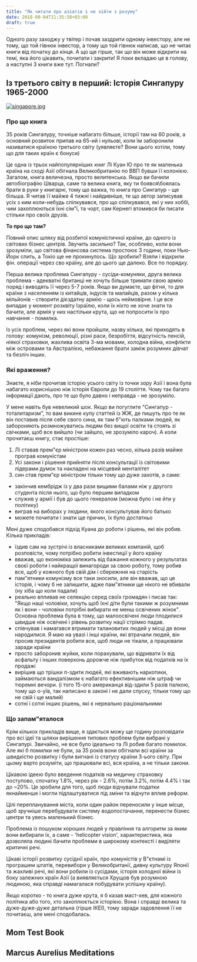 ```yaml
---
title: "Як читати про азіатів і не зійти з розуму"
date: 2018-08-04T11:35:58+03:00
draft: true
---
```


Одного разу заходжу у твітер і почав заздрити одному інвестору, але не тому, що той гівнюк інвестор, а тому що той гівнюк написав, що не читає книги від початку до кінця. А що ще гірше, так що він може відкрити на темі, яка його цікавить, почитати і закрити! Я поки вкладаю це в голову, а наступні 3 книги вже тут. Погнали?

## Із третього світу в перший: Історія Сингапуру 1965-2000

[![singapore.jpg](https://s26.postimg.cc/v5giq7aex/singapore.jpg)](https://postimg.cc/image/kve3qykj9/)

### Про що книга

35 років Сингапуру, точніше набагато більше, історії там на 60 років, а основний розвиток припав на 65-ий і нульові, коли їм заборонили називатися країною третього світу (уявляєте? Вони цього хотіли, тому що для таких країн є бонуси)

Це одна із трьох найпопулярніших книг Лі Куан Ю про те як маленька країна на сході Азії обігнала Великобританію по ВВП бувши її колонією. Загалом, книга величезна, просто велитенська. Якщо ви бачили автобіографію Шварца, саме та велика книга, яку ти боявся\боялась брати в руки у книгарні, тому що важка, то книга про Сингапур - ще більша. Я читав її майже 4 тижні і найдивніше, те що автор записував усіх з ким коли-небудь спілкувався, про що спілкувався, які у них хоббі, чим захоплюються їхні сім"ї, та чорт, сам Кернегі втомився би писати стільки про своїх друзів. 

**То про що там?**

Повний опис шляху від розбитої комуністичної країни, до одного із світових бізнес центрів. Звучить засильно? Так, особливо, коли вони зрозуміли, що світова фінансова система простоює 3 години, поки Нью-Йорк спить, а Токіо ще не прокинулось. Що зробили? Взяли і відкрили фін. операції через сво країну, але до цього ще далеко. Все по порядку.

Перша велика проблема Сингапуру - сусіди-комуняки, друга велика проблема - адекватні британці не хочуть більше тримати свою армію поряд і виводять її через 5-7 років. Якщо ви думаєте, що фігня, то для країни з населенням із китайців, індусів та малайців, разом у кілька мільйонів - створити дієздатну армію - щось неймовірне. І це все випадає у момент розквіту Ізраїлю, коли їх ніхто не хоче знати та бачити, але армія у них настільки крута, що не попросити їх про навчання - помилка.

Із усіх проблем, через які вони пройшли, назву кілька, які приходять в голову: комунізм, революції, різні раси, безробіття, відсутність пенсій, ніякої страховки, жахлива освіта 3-ма мовами, холодна війна, конфлікти між островами та Австралією, небажання брати заміж розумних дівчат та безліч інших.

### Які враження?

Знаєте, я ніби прочитав історію усього світу із точки зору Азії і вона була набагато кориснішою ніж історія Європи до 19 століття. Чому так багато інформації дають, про те що було давно і неправда - не зрозуміло.

У мене навіть був невеликий шок. Якщо ви погуглите "Сингапур - тоталитаризм", то вам викине купу статтей із ЖЖ, де пишуть про те як він поставив після себе свого сина, як там б"ють палками людей, як забороняють розмножуватись людям без вищої освіти та стоять зі свічками, щоб все вийшло (чи зайшло, не зрозуміло кароч). А коли прочитаєш книгу, стає простіше:
1) Лі ставав прем"єр міністром кожен раз чесно, кілька разів майже програв комуністам
2) Усі закони і рішення прийняти після консультації із світовими лідерами думок та накладені на місцевий менталітет
3) син став прем"єр міністром тільки тому що дуже захотів, а саме:
- закінчив кембрідж із у два рази вищими балами ніж у другого студента після нього, що було першим випадком
- служив у армії і був до цього генералом (можна було і не йти у політику)
- виграв на виборах у людини, якого консультував його батько
- можете почитати і знати ще причин, їх було достатньо

Мені дуже сподобався підхід Куана до роботи і рішень, які він робив. Кілька прикладів:

- їздив сам на зустрічі із власниками великих компаній, щоб розповісти, чому потрібно робити інвестиції у його країну
- вважав, що економіка залежить від бажання кожного у результатах своєї роботи і найкращої винагороди за свою роботу, тому робив все, щоб у кожного був свій дім і сбережння на старість
- пам"ятники комунізму все таки зносили, але він вважав, що це історія, і чому б не залишити, адже пам"ятники ще нікого не вбивали (ну хіба що коли падали)
- реально впливав не селекцію серед своїх громадян і писав так: "Якщо наші чоловіки, хочуть щоб їхні діти були такими ж розумними як і вони - чоловіки потрібні вибирати не менш освічених жінок". Основна проблема була в тому, що малоосвічені люди плодилися швидше ніж освічені і рівень розвитку нації стрімко падав.
- співчував і намагався втримати талановитих людей у місці де вони народилися. Я маю на увазі і інші країни, які втрачали людей, він просив президентів робити все, щоб люди не тікали, а працювали заради країни
- просто заборонив жуйки, коли порахували, що відривати їх від асфальту і інших поверхонь дорожче ніж прибуток від податків на їх продажі
- вирішив що трішки п-здити людей, які вживають наркотики, займаються вандалізмом є набагато ефективнішим ніж штраф чи тюремні вечори. (і того 15-ого американця від-здили 5 разів палкою, тому що о-уїв, так написано в законі і не дали спуску, тільки тому що не свій і ще малий)
- сотні і сотні інших рішень, які є нереально раціональними

### Що запам"яталося

Крім кількох прикладів вище, я здається можу ще годину розповідати про всі ідеї та шляхи вирішення типових проблем були вибрані у Сингапурі. Звичайно, не все було ідеально та Лі робив багато помилок. Але які б помилки не були, за 35 років вони обігнали всі країни за швидкістю розвитку і були вигнані із статусу країни 3-ього світу. При цьому варто розуміти, що працювали всі, вся країна, а не тільки закони.

Цікавою ідеєю було введення податків на медичну страховку поступово, спочатку 1.8%, через рік - 2.6%, потім 3.2%, потім 4.4% і так до ~20%. Це зробили для того, щоб люди відчували податки якнайменше і могли підлаштуватися під зміни та відчути вплив реформ.

Цілі перепланування міста, коли один район переносили у інше місце, щоб зручніше перебудувати систему водопостачання, перенести бізнес центри та увесь маленький бізнес.

Проблема із пошуком хороших людей у правління та алгоритм за яким вони вибирали їх, а саме - 'helicopter vision', характеристика, яка дозволяла людині бачити проблеми в широкому контексті і виділяти критичні речі.

Цікаві історії розвитку сусіднії країн, про комуністів у В"єтнамі із програшем штатів, перевибори у Великобританії, дивну культуру Японії та жахливі речі, які вони робили із сусідами, історія холодної війни із боку залежних країн Азії (а виявляється Хрущов був розумною людиною, яка справді намагалася побудувати успішну країну).

Якщо коротко - то книга дуже крута, я б казав маст-хев, для кожного політика або того, хто захоплюється історією. Вона і справді велика та дуже-дуже-дуже детальна (гірше ІКЕІ), тому заради задовлення її не почитаєш, але мені сподобалась. 


## Mom Test Book

## Marcus Aurelius Meditations
